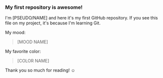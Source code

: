 ### My first repository is awesome!
 
I'm [PSEUDO/NAME] and here it's my first GitHub repository.
If you see this file on my project, it's because I'm learning Git.
 
My mood:
 
> [MOOD NAME]
 
My favorite color:
 
> [COLOR NAME]
 
Thank you so much for reading! ☺
